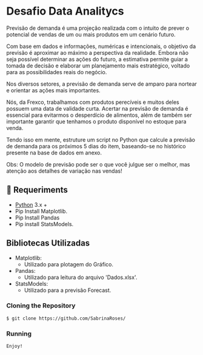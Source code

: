 # Desafio Data Analitycs


Previsão de demanda é uma projeção realizada com o intuito de prever o potencial de vendas de um ou mais produtos em um cenário futuro. 

Com base em dados e informações, numéricas e intencionais, o objetivo da previsão é aproximar ao máximo a perspectiva da realidade. Embora não seja possível determinar as ações do futuro, a estimativa permite guiar a tomada de decisão e elaborar um planejamento mais estratégico, voltado para as possibilidades reais do negócio.

Nos diversos setores, a previsão de demanda serve de amparo para nortear e orientar as ações mais importantes.

Nós, da Frexco, trabalhamos com produtos perecíveis e muitos deles possuem uma data de validade curta. Acertar na previsão de demanda é essencial para evitarmos o desperdício de alimentos, além de também ser importante garantir que tenhamos o produto disponível no estoque para venda.

Tendo isso em mente, estruture um script no Python que calcule a previsão de demanda para os próximos 5 dias do item, baseando-se no histórico presente na base de dados em anexo.

Obs: O modelo de previsão pode ser o que você julgue ser o melhor, mas atenção aos detalhes de variação nas vendas!

## 🔧 Requeriments
- [Python](https://www.python.org/) 3.x +
- Pip Install Matplotlib.
- Pip Install Pandas
- Pip install StatsModels.

## Bibliotecas Utilizadas

- Matplotlib:
  - Utilizado para plotagem do Gráfico. 
- Pandas:
  - Utilizado para leitura do arquivo 'Dados.xlsx'.
- StatsModels:
  - Utilizado para a previsão Forecast.

### Cloning the Repository
```
$ git clone https://github.com/SabrinaRoses/
```
### Running 
```
Enjoy!
